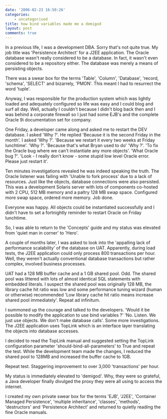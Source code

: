 ```yaml
---
date: '2006-02-23 16:50:26'
categories:
    - uncategorised
title: how bind variables made me a demigod
layout: post
comments: true
---
```

In a previous life, I was a development DBA. Sorry that's not quite
true. My job title was 'Persistence Architect' for a J2EE application.
The Oracle database wasn't really considered to be a database. In fact,
it wasn't even considered to be a repository either. The database was
merely a means of persisting objects.

There was a swear box for the terms 'Table', 'Column', 'Database',
'record, 'schema', 'SELECT' and bizarrely, 'PMON'. This meant I had to
resurrect the word 'tuple'.

Anyway, I was responsible for the production system which was lightly
loaded and adequately configured so life was easy and I could blog and
surf all day. Well, actually I couldn't because I didn't blog back then
and I was behind a corporate firewall so I just had some EJB's and the
complete Oracle 9i documentation set for company.

One Friday, a developer came along and asked me to restart the DEV
database. I asked 'Why ?'. He replied 'Because it is the second Friday
in the month'. I asked 'Why ?'. 'Because we restart it every two weeks
at Friday lunchtime'. 'Why ?'. 'Because that's what Bryan used to do'
'Why ?'. 'To fix the Oracle bug where we can't instantiate any more
objects'. 'What Oracle bug ?'. 'Look - I really don't know - some stupid
low level Oracle error. Please just restart it'.

Ten minutes investigations revealed he was indeed speaking the truth.
The Oracle listener was failing with 'Unable to fork process' due to a
lack of resources. Just like the objects, database connections were also
persisted. This was a development Solaris server with lots of components
co-hosted with 2 CPU, 512 MB memory and a paltry 128 MB swap space.
Configured more swap space, ordered more memory. Job done.

Everyone was happy. All objects could be instantiated successfully and I
didn't have to set a fortnightly reminder to restart Oracle on Friday
lunchtime.

So, I was able to return to the 'Concepts' guide and my status was
elevated from 'quiet man in corner' to 'Hero'.

A couple of months later, I was asked to look into the 'appalling lack
of performance scalability' of the database on UAT. Apparently, during
load tests, the J2EE application could only process 800 transactions per
hour. Well, they weren't actually conventional database transactions but
rather complex, involved business processes.

UAT had a 128 MB buffer cache and a 1 GB shared pool. Odd. The shared
pool was littered with lots of almost identical SQL statements with
embedded literals. I suspect the shared pool was originally 128 MB, the
library cache hit ratio was low and some performance tuning wizard
(human or otherwise) recommended 'Low library cache hit ratio means
increase shared pool immediately'. Repeat ad infinitum.

I summoned up the courage and talked to the developers. 'Would it be
possible to modify the application to use bind variables ?' 'No. Listen.
We just use objects. We don't make database calls'. Some more
investigations. The J2EE application uses TopLink which is an interface
layer translating the objects into database accesses.

I decided to read the TopLink manual and suggested setting the TopLink
configuration parameter 'should-bind-all-parameters' to True and repeat
the test. While the development team made the changes, I reduced the
shared pool to 128MB and increased the buffer cache to 1GB.

Repeat test. Staggering improvement to over 3,000 'transactions' per
hour.

My status is immediately elevated to 'demigod'. Why, they were so
grateful, a Java developer finally divulged the proxy they were all
using to access the internet.

I created my own private swear box for the terms 'EJB', 'J2EE',
'Container Managed Persistence', 'multiple inheritance', 'classes',
'methods', 'destructors' and 'Persistence Architect' and returned to
quietly reading the fine Oracle manuals.
